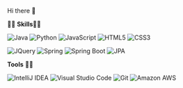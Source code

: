 
Hi there 👋

👨‍💻 **Skills**👨‍💻

<img alt="Java" src ="https://img.shields.io/badge/Java-007396.svg?&style=flat&logo=Java&logoColor=white"/> <img alt="Python" src ="https://img.shields.io/badge/Python-3776AB.svg?&style=flat&logo=Python&logoColor=white"/> <img alt="JavaScript" src ="https://img.shields.io/badge/JavaScript-F7DF1E.svg?&style=flat&logo=JavaScript&logoColor=white"/> <img alt="HTML5" src ="https://img.shields.io/badge/HTML5-E34F26.svg?&style=flat&logo=HTML5&logoColor=white"/> <img alt="CSS3" src ="https://img.shields.io/badge/CSS3-1572B6.svg?&style=flat&logo=CSS3&logoColor=white"/>

<img alt="JQuery" src ="https://img.shields.io/badge/JQuery-0769AD.svg?&style=flat&logo=JQuery&logoColor=white"/> <img alt="Spring" src ="https://img.shields.io/badge/Spring-6DB33F.svg?&style=flat&logo=Spring&logoColor=white"/> <img alt="Spring Boot" src ="https://img.shields.io/badge/Spring Boot-6DB33F.svg?&style=flat&logo=Spring Boot&logoColor=white"/> <img alt="JPA" src ="https://img.shields.io/badge/JPA-59666C.svg?&style=flat&logo=Hibernate&logoColor=white"/>


**Tools** 🧑‍🔧

<img alt="IntelliJ IDEA" src ="https://img.shields.io/badge/IntelliJ IDEA-000000.svg?&style=flat&logo=IntelliJ IDEA&logoColor=white"/> <img alt="Visual Studio Code" src ="https://img.shields.io/badge/Visual Studio Code-007ACC.svg?&style=flat&logo=Git&logoColor=white"/> <img alt="Git" src ="https://img.shields.io/badge/Git-F05032.svg?&style=flat&logo=Git&logoColor=white"/> <img alt="Amazon AWS" src ="https://img.shields.io/badge/Amazon AWS-232F3E.svg?&style=flat&logo=Amazon AWS&logoColor=white"/>

<!-- ![Anurag's GitHub stats](https://github-readme-stats.vercel.app/api?username=dudwk814&show_icons=true&theme=radical) -->
<!--
**dudwk814/dudwk814** is a ✨ _special_ ✨ repository because its `README.md` (this file) appears on your GitHub profile.

Here are some ideas to get you started:

- 🔭 I’m currently working on ...
- 🌱 I’m currently learning ...
- 👯 I’m looking to collaborate on ...
- 🤔 I’m looking for help with ...
- 💬 Ask me about ...
- 📫 How to reach me: ...
- 😄 Pronouns: ...
- ⚡ Fun fact: ...
-->
